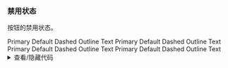 ### 禁用状态

按钮的禁用状态。

<div class="cell-demo">
  <yc-space direction="vertical">
    <yc-space>
      <yc-button type="primary" disabled>Primary</yc-button>
      <yc-button disabled>Default</yc-button>
      <yc-button type="dashed" disabled>Dashed</yc-button>
      <yc-button type="outline" disabled>Outline</yc-button>
      <yc-button type="text" disabled>Text</yc-button>
    </yc-space>
    <yc-space>
      <yc-button type="primary" status="success" disabled>Primary</yc-button>
      <yc-button status="success" disabled>Default</yc-button>
      <yc-button type="dashed" status="success" disabled>Dashed</yc-button>
      <yc-button type="outline" status="success" disabled>Outline</yc-button>
      <yc-button type="text" status="success" disabled>Text</yc-button>
    </yc-space>
    <yc-space>
      <yc-button type="primary" status="warning" disabled>Primary</yc-button>
      <yc-button status="warning" disabled>Default</yc-button>
      <yc-button type="dashed" status="warning" disabled>Dashed</yc-button>
      <yc-button type="outline" status="warning" disabled>Outline</yc-button>
      <yc-button type="text" status="warning" disabled>Text</yc-button>
    </yc-space>
    <yc-space>
      <yc-button type="primary" status="danger" disabled>Primary</yc-button>
      <yc-button status="danger" disabled>Default</yc-button>
      <yc-button type="dashed" status="danger" disabled>Dashed</yc-button>
      <yc-button type="outline" status="danger" disabled>Outline</yc-button>
      <yc-button type="text" status="danger" disabled>Text</yc-button>
    </yc-space>
  </yc-space>
</div>

<details>
<summary>查看/隐藏代码</summary>

```vue
<template>
  <yc-space direction="vertical">
    <yc-space>
      <yc-button
        type="primary"
        disabled
        >Primary</yc-button
      >
      <yc-button disabled>Default</yc-button>
      <yc-button
        type="dashed"
        disabled
        >Dashed</yc-button
      >
      <yc-button
        type="outline"
        disabled
        >Outline</yc-button
      >
      <yc-button
        type="text"
        disabled
        >Text</yc-button
      >
    </yc-space>
    <yc-space>
      <yc-button
        type="primary"
        status="success"
        disabled
        >Primary</yc-button
      >
      <yc-button
        status="success"
        disabled
        >Default</yc-button
      >
      <yc-button
        type="dashed"
        status="success"
        disabled
        >Dashed</yc-button
      >
      <yc-button
        type="outline"
        status="success"
        disabled
        >Outline</yc-button
      >
      <yc-button
        type="text"
        status="success"
        disabled
        >Text</yc-button
      >
    </yc-space>
    <yc-space>
      <yc-button
        type="primary"
        status="warning"
        disabled
        >Primary</yc-button
      >
      <yc-button
        status="warning"
        disabled
        >Default</yc-button
      >
      <yc-button
        type="dashed"
        status="warning"
        disabled
        >Dashed</yc-button
      >
      <yc-button
        type="outline"
        status="warning"
        disabled
        >Outline</yc-button
      >
      <yc-button
        type="text"
        status="warning"
        disabled
        >Text</yc-button
      >
    </yc-space>
    <yc-space>
      <yc-button
        type="primary"
        status="danger"
        disabled
        >Primary</yc-button
      >
      <yc-button
        status="danger"
        disabled
        >Default</yc-button
      >
      <yc-button
        type="dashed"
        status="danger"
        disabled
        >Dashed</yc-button
      >
      <yc-button
        type="outline"
        status="danger"
        disabled
        >Outline</yc-button
      >
      <yc-button
        type="text"
        status="danger"
        disabled
        >Text</yc-button
      >
    </yc-space>
  </yc-space>
</template>
```

</details>
